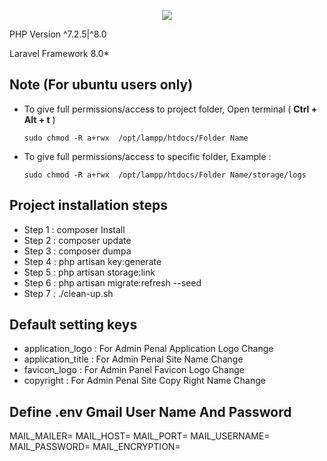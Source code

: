 <p align="center"><img src="https://laravel.com/assets/img/components/logo-laravel.svg"></p>

<p align="center">
	<p>PHP Version ^7.2.5|^8.0 </p>
	<p>Laravel Framework 8.0* </p>
</p>

## Note (For ubuntu users only)
- To give full permissions/access to project folder, Open terminal ( **Ctrl + Alt + t** )

      sudo chmod -R a+rwx  /opt/lampp/htdocs/Folder Name
      
- To give full permissions/access to specific folder, Example : 

      sudo chmod -R a+rwx  /opt/lampp/htdocs/Folder Name/storage/logs
  
## Project installation steps

- Step 1 : composer Install
- Step 2 : composer update
- Step 3 : composer dumpa
- Step 4 : php artisan key:generate
- Step 5 : php artisan storage:link
- Step 6 : php artisan migrate:refresh --seed
- Step 7 : ./clean-up.sh


      
## Default setting keys

- application_logo : For Admin Penal Application Logo Change
- application_title : For Admin Penal Site Name Change
- favicon_logo : For Admin Panel Favicon Logo Change
- copyright : For Admin Penal Site Copy Right Name Change

## Define .env Gmail User Name And Password

MAIL_MAILER=
MAIL_HOST=
MAIL_PORT=
MAIL_USERNAME=
MAIL_PASSWORD=
MAIL_ENCRYPTION=
